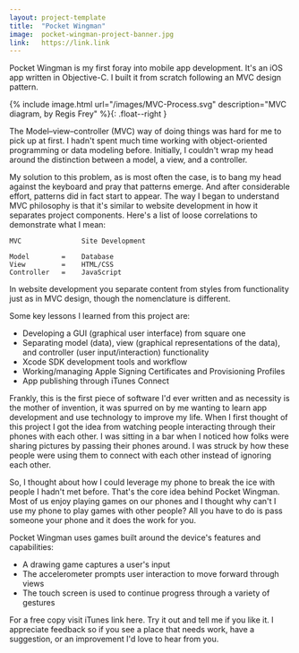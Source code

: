 ```yaml
---
layout: project-template
title:  "Pocket Wingman"
image:  pocket-wingman-project-banner.jpg
link:   https://link.link
---
```

Pocket Wingman is my first foray into mobile app development. It's an iOS app written in Objective-C.  I built it from scratch following an MVC design pattern.  

{% include image.html url="/images/MVC-Process.svg" description="MVC diagram,
by Regis Frey" %}{: .float--right }

The Model–view–controller (MVC) way of doing things was hard for me to pick up at first.  I hadn't spent much time working with object-oriented programming or data modeling before.  Initially, I couldn't wrap my head around the distinction between a model, a view, and a controller.

My solution to this problem, as is most often the case, is to bang my head against the keyboard and pray that patterns emerge.  And after considerable effort, patterns did in fact start to appear. The way I began to understand MVC philosophy is that it's similar to website development in how it separates project components. Here's a list of loose correlations to demonstrate what I mean:  

    MVC               Site Development

    Model        =    Database
    View         =    HTML/CSS
    Controller   =    JavaScript

In website development you separate content from styles from functionality just as in MVC design, though the nomenclature is different.  

Some key lessons I learned from this project are:


- Developing a GUI (graphical user interface) from square one
- Separating model (data), view (graphical representations of the data), and controller (user input/interaction) functionality
- Xcode SDK development tools and workflow
- Working/managing Apple Signing Certificates and Provisioning Profiles
- App publishing through iTunes Connect

Frankly, this is the first piece of software I'd ever written and as necessity is the mother of invention, it was spurred on by me wanting to learn app development and use technology to improve my life.  When I first thought of this project I got the idea from watching people interacting through their phones with each other.  I was sitting in a bar when I noticed how folks were sharing pictures by passing their phones around.  I was struck by how these people were using them to connect with each other instead of ignoring each other.

So, I thought about how I could leverage my phone to break the ice with people I hadn't met before.  That's the core idea behind Pocket Wingman.  Most of us enjoy playing games on our phones and I thought why can't I use my phone to play games with other people?  All you have to do is pass someone your phone and it does the work for you.

Pocket Wingman uses games built around the device's features and capabilities:


- A drawing game captures a user's input
- The accelerometer prompts user interaction to move forward through views
- The touch screen is used to continue progress through a variety of gestures

For a free copy visit iTunes link here.  Try it out and tell me if you like it.  I appreciate feedback so if you see a place that needs work, have a suggestion, or an improvement I'd love to hear from you.
